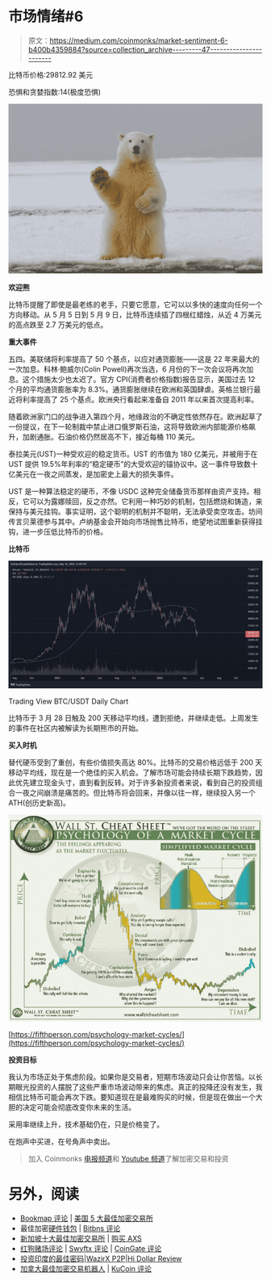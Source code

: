 # 市场情绪#6

> 原文：<https://medium.com/coinmonks/market-sentiment-6-b400b4359884?source=collection_archive---------47----------------------->

比特币价格:29812.92 美元

恐惧和贪婪指数:14(极度恐惧)

![](img/00bf40b5ac82c3edfd2feb43216dc5e7.png)

**欢迎熊**

比特币提醒了即使是最老练的老手，只要它愿意，它可以以多快的速度向任何一个方向移动。从 5 月 5 日到 5 月 9 日，比特币连续插了四根红蜡烛，从近 4 万美元的高点跌至 2.7 万美元的低点。

**重大事件**

五四。美联储将利率提高了 50 个基点，以应对通货膨胀——这是 22 年来最大的一次加息。科林·鲍威尔(Colin Powell)再次当选，6 月份的下一次会议将再次加息。这个措施太少也太迟了。官方 CPI(消费者价格指数)报告显示，美国过去 12 个月的平均通货膨胀率为 8.3%。通货膨胀继续在欧洲和英国肆虐。英格兰银行最近将利率提高了 25 个基点。欧洲央行看起来准备自 2011 年以来首次提高利率。

随着欧洲家门口的战争进入第四个月，地缘政治的不确定性依然存在。欧洲起草了一份提议，在下一轮制裁中禁止进口俄罗斯石油，这将导致欧洲内部能源价格飙升，加剧通胀。石油价格仍然居高不下，接近每桶 110 美元。

泰拉美元(UST)一种受欢迎的稳定货币。UST 的市值为 180 亿美元，并被用于在 UST 提供 19.5%年利率的“稳定硬币”的大受欢迎的锚协议中。这一事件导致数十亿美元在一夜之间蒸发，是加密史上最大的损失事件。

UST 是一种算法稳定的硬币，不像 USDC 这种完全储备货币那样由资产支持。相反，它可以为露娜赎回，反之亦然。它利用一种巧妙的机制，包括燃烧和铸造，来保持与美元挂钩。事实证明，这个聪明的机制并不聪明，无法承受卖空攻击。坊间传言贝莱德参与其中。卢纳基金会开始向市场抛售比特币，绝望地试图重新获得挂钩，进一步压低比特币的价格。

**比特币**

![](img/23d9a3f56a6c1fe881c3b34e06256a2e.png)

Trading View BTC/USDT Daily Chart

比特币于 3 月 28 日触及 200 天移动平均线，遭到拒绝，并继续走低。上周发生的事件在社区内被解读为长期熊市的开始。

**买入时机**

替代硬币受到了重创，有些价值损失高达 80%。比特币的交易价格远低于 200 天移动平均线，现在是一个绝佳的买入机会。了解市场可能会持续长期下跌趋势，因此优先建立现金头寸，直到看到反转。对于许多新投资者来说，看到自己的投资组合一夜之间崩溃是痛苦的。但比特币将会回来，并像以往一样，继续投入另一个 ATH(创历史新高)。

![](img/8bd5c0c369e747531fc7368980a6a4fb.png)

[https://fifthperson.com/psychology-market-cycles/](https://fifthperson.com/psychology-market-cycles/)

**投资目标**

我认为市场正处于焦虑阶段。如果你是交易者，短期市场波动只会让你苦恼。以长期眼光投资的人摆脱了这些严重市场波动带来的焦虑。真正的投降还没有发生，我相信比特币可能会再次下跌。要知道现在是最难购买的时候，但是现在做出一个大胆的决定可能会彻底改变你未来的生活。

采用率继续上升，技术基础仍在，只是价格变了。

在炮声中买进，在号角声中卖出。

> 加入 Coinmonks [电报频道](https://t.me/coincodecap)和 [Youtube 频道](https://www.youtube.com/c/coinmonks/videos)了解加密交易和投资

# 另外，阅读

*   [Bookmap 评论](https://coincodecap.com/bookmap-review-2021-best-trading-software) | [美国 5 大最佳加密交易所](https://coincodecap.com/crypto-exchange-usa)
*   最佳加密[硬件钱包](/coinmonks/hardware-wallets-dfa1211730c6) | [Bitbns 评论](/coinmonks/bitbns-review-38256a07e161)
*   [新加坡十大最佳加密交易所](https://coincodecap.com/crypto-exchange-in-singapore) | [购买 AXS](https://coincodecap.com/buy-axs-token)
*   [红狗赌场评论](https://coincodecap.com/red-dog-casino-review) | [Swyftx 评论](https://coincodecap.com/swyftx-review) | [CoinGate 评论](https://coincodecap.com/coingate-review)
*   [投资印度的最佳密码](https://coincodecap.com/best-crypto-to-invest-in-india-in-2021)|[WazirX P2P](https://coincodecap.com/wazirx-p2p)|[Hi Dollar Review](https://coincodecap.com/hi-dollar-review)
*   [加拿大最佳加密交易机器人](https://coincodecap.com/5-best-crypto-trading-bots-in-canada) | [KuCoin 评论](https://coincodecap.com/kucoin-review)